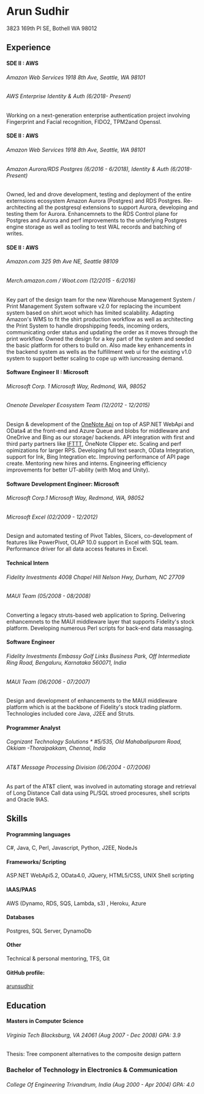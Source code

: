 Arun Sudhir
===========
3823 169th Pl SE,
Bothell WA 98012  

## Experience  
#### SDE II : AWS  
###### Amazon Web Services *1918 8th Ave, Seattle, WA 98101*
###### AWS Enterprise Identity & Auth (6/2018- Present)
Working on a next-generation enterprise authentication project involving Fingerprint and Facial recognition, FIDO2, TPM2and Openssl.  

#### SDE II : AWS  
###### Amazon Web Services *1918 8th Ave, Seattle, WA 98101*
###### Amazon Aurora/RDS Postgres (6/2016 - 6/2018), Identity & Auth (6/2018- Present)
Owned, led and drove development, testing and deployment of the entire externsions ecosystem Amazon Aurora (Postgres) and RDS Postgres. Re-architecting all the postgresql extensions to support Aurora, developing and testing them for Aurora. Enhancemnets to the RDS Control plane for Postgres and Aurora and perf improvements to the underlying Postgres engine storage as well as tooling to test WAL records and batching of writes.

#### SDE II : AWS
###### Amazon.com *325 9th Ave NE, Seattle 98109*
###### Merch.amazon.com / Woot.com (12/2015 - 6/2016)
Key part of the design team for the new Warehouse Management System / Print Management System software v2.0 for replacing the incumbent system based on shirt.woot which has limited scalability. Adapting Amazon's WMS to fit the shirt production workflow as well as architecting the Print System to handle dropshipping feeds, incoming orders, communicating order status and updating the order as it moves through the print workflow. Owned the design for a key part of the system and seeded the basic platform for others to build on. Also made key enhancements in the backend system as wells as the fulfillment web ui for the existing v1.0 system to support better scaling to cope up with iuncreasing demand. 
#### Software Engineer II : Microsoft
###### Microsoft Corp. *1 Microsoft Way, Redmond, WA, 98052*
###### Onenote Developer Ecosystem Team (12/2012 - 12/2015)
Design & development of the [OneNote Api](http://dev.onenote.com) on top of ASP.NET WebApi and OData4 at 
the front-end and Azure Queue and blobs for middleware and OneDrive and Bing as our storage/ backends.
API integration with first and third party partners like [IFTTT](https://ifttt.com/onenote), OneNote Clipper etc. 
Scaling and perf opimizations for larger RPS. Developing full text search, OData Integration, support for Ink, 
Bing Integration etc. Improving performance of API page create. Mentoring new hires and interns. 
Engineering efficiency improvements for better UT-ability (with Moq and Unity).
#### Software Development Engineer: Microsoft
###### Microsoft Corp.*1 Microsoft Way, Redmond, WA, 98052*
###### Microsoft Excel (02/2009 - 12/2012)
Design and automated testing of Pivot Tables, Slicers, co-development of features like PowerPivot, OLAP 10.0 
support in Excel with SQL team. Performance driver for all data access features in Excel.
#### Technical Intern
###### Fidelity Investments *4008 Chapel Hill Nelson Hwy, Durham, NC 27709* 
###### MAUI Team (05/2008 - 08/2008)
Converting a legacy struts-based web application to Spring. Delivering enhancemnets to the MAUI middleware layer 
that supports Fidelity's stock platform. Developing numerous Perl scripts for back-end data massaging. 
#### Software Engineer
###### Fidelity Investments *Embassy Golf Links Business Park, Off Intermediate Ring Road, Bengaluru, Karnataka 560071, India* 
###### MAUI Team (06/2006 - 07/2007) 
Design and development of enhancements to the MAUI middleware platform which is at the backbone of Fidelity's stock
trading platform. Technologies included core Java, J2EE and Struts.
#### Programmer Analyst
###### Cognizant Technology Solutions * #5/535, Old Mahabalipuram Road, Okkiam -Thoraipakkam, Chennai, India 
###### AT&T Message Processing Division (06/2004 - 07/2006)
As part of the AT&T client, was involved in automating storage and retrieval of Long Distance Call data using PL/SQL
stroed procesures, shell scripts and Oracle 9iAS.

## Skills

#### Programming languages
C#, Java, C, Perl, Javascript, Python, J2EE, NodeJs
#### Frameworks/ Scripting
ASP.NET WebApi5.2, OData4.0, JQuery, HTML5/CSS, UNIX Shell scripting
#### IAAS/PAAS
AWS (Dynamo, RDS, SQS, Lambda, s3) , Heroku, Azure
#### Databases
Postgres, SQL Server, DynamoDb
#### Other
Technical & personal mentoring, TFS, Git
#### GitHub profile:
[arunsudhir](https://github.com/arunsudhir/)
## Education

#### Masters in Computer Science 
###### Virginia Tech *Blacksburg, VA 24061* (Aug 2007 - Dec 2008) GPA: 3.9
Thesis: Tree component alternatives to the composite design pattern
### Bachelor of Technology in Electronics & Communication
###### College Of Engineering *Trivandrum, India* (Aug 2000 - Apr 2004) GPA: 4.0
